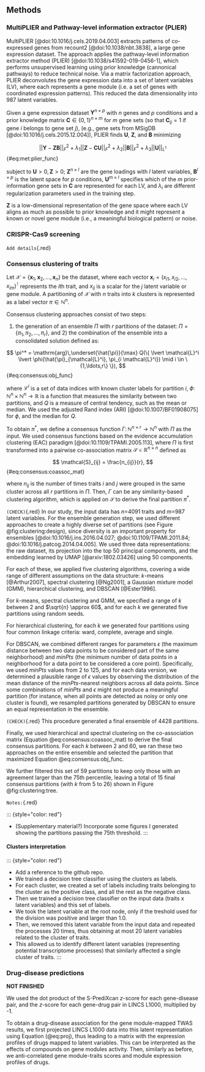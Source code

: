 ## Methods

### MultiPLIER and Pathway-level information extractor (PLIER)

MultiPLIER [@doi:10.1016/j.cels.2019.04.003] extracts patterns of co-expressed genes from recount2 [@doi:10.1038/nbt.3838], a large gene expression dataset.
The approach applies the pathway-level information extractor method (PLIER) [@doi:10.1038/s41592-019-0456-1], which performs unsupervised learning using prior knowledge (cannonical pathways) to reduce technical noise.
Via a matrix factorization approach, PLIER deconvolutes the gene expression data into a set of latent variables (LV), where each represents a gene module (i.e. a set of genes with coordinated expression patterns).
This reduced the data dimensionality into 987 latent variables.

Given a gene expression dataset $\mathbf{Y}^{n \times p}$ with $n$ genes and $p$ conditions and a prior knowledge matrix $\mathbf{C} \in \{0,1\}^{n \times m}$ for $m$ gene sets (so that $\mathbf{C}_{ij} = 1$ if gene $i$ belongs to gene set $j$), (e.g., gene sets from MSigDB [@doi:10.1016/j.cels.2015.12.004]), PLIER finds $\mathbf{U}$, $\mathbf{Z}$, and $\mathbf{B}$ minimizing

$$
||\mathbf{Y} - \mathbf{Z}\mathbf{B}||^{2}_{F} + \lambda_1 ||\mathbf{Z} - \mathbf{C}\mathbf{U}||^{2}_{F} + \lambda_2 ||\mathbf{B}||^{2}_{F} + \lambda_3 ||\mathbf{U}||_{L^1}
$$ {#eq:met:plier_func}

subject to $\mathbf{U}>0, \mathbf{Z}>0$;
$\mathbf{Z}^{n \times l}$ are the gene loadings with $l$ latent variables,
$\mathbf{B}^{l \times p}$ is the latent space for $p$ conditions,
$\mathbf{U}^{m \times l}$ specifies which of the $m$ prior-information gene sets in $\mathbf{C}$ are represented for each LV,
and $\lambda_i$ are different regularization parameters used in the training step.
<!--  -->
$\mathbf{Z}$ is a low-dimensional representation of the gene space where each LV aligns as much as possible to prior knowledge and it might represent a known or novel gene module (i.e., a meaningful biological pattern) or noise.


### CRISPR-Cas9 screening

`Add details`{.red}


### Consensus clustering of traits

<!-- We used a consensus clustering approach [@Strehl2002; @doi:10.1109/TPAMI.2005.113; @doi:10.1109/TKDE.2014.2316512; @doi:10.1109/TKDE.2019.2903410] to discover groups of traits similarly affected by the same transcriptional processes. -->
<!-- It has been shown that this approach generates more robust solutions than individual clustering runs, and they more accurately represent the underlying structure of data. -->
<!--  -->
Let $\mathcal{X} = \{\mathbf{x}_1, \mathbf{x}_2, \ldots, \mathbf{x}_n\}$ be the dataset, where each vector $\mathbf{x}_i = (x_{i1}, x_{i2}, \ldots, x_{im})^\intercal$ represents the $i$th trait, and $x_{ij}$ is a scalar for the $j$ latent variable or gene module.
A partitioning of $\mathcal{X}$ with $n$ traits into $k$ clusters is represented as a label vector $\pi \in \mathbb{N}^n$.
<!--  -->
Consensus clustering approaches consist of two steps:
1) the generation of an ensemble $\Pi$ with $r$ partitions of the dataset: $\Pi=\{\pi_1, \pi_2, \ldots, \pi_r\}$,
and 2) the combination of the ensemble into a consolidated solution defined as:

$$
\pi^* = \mathrm{arg}\,\underset{\hat{\pi}}{\max} Q(\{ \lvert \mathcal{L}^i \lvert \phi(\hat{\pi}_{\mathcal{L}^i}, \pi_{i \mathcal{L}^i}) \mid i \in \{1,\ldots,r\} \}),
$$ {#eq:consensus:obj_func}

where $\mathcal{L}^i$ is a set of data indices with known cluster labels for partition $i$,
$\phi\colon \mathbb{N}^n \times \mathbb{N}^n \to \mathbb{R}$ is a function that measures the similarity between two partitions,
and $Q$ is a measure of central tendency, such as the mean or median.
We used the adjusted Rand index (ARI) [@doi:10.1007/BF01908075] for $\phi$, and the median for $Q$.
<!--  -->
To obtain $\pi^*$, we define a consensus function $\Gamma\colon \mathbb{N}^{n \times r} \to \mathbb{N}^n$ with $\Pi$ as the input.
We used consensus functions based on the evidence accumulation clustering (EAC) paradigm [@doi:10.1109/TPAMI.2005.113], where $\Pi$ is first transformed into a pairwise co-association matrix $\mathcal{S} \in \mathbb{R}^{n \times n}$ defined as

$$
\mathcal{S}_{ij} = \frac{n_{ij}}{r},
$$ {#eq:consensus:coassoc_mat}

where $n_{ij}$ is the number of times traits $i$ and $j$ were grouped in the same cluster across all $r$ partitions in $\Pi$.
Then, $\Gamma$ can be any similarity-based clustering algorithm, which is applied on $\mathcal{S}$ to derive the final partition $\pi^*$.
<!-- We used two EAC-based consensus functions: one based on hierarchical clustering and the other based on spectral clustering.
For each $k$, we took the partition that maximized Equation @eq:consensus:obj_func. -->


`(CHECK)`{.red} In our study, the input data has $n$=4091 traits and $m$=987 latent variables.
For the ensemble generation step, we used different approaches to create a highly diverse set of partitions (see Figure @fig:clustering:design), since diversity is an important property for ensembles [@doi:10.1016/j.ins.2016.04.027; @doi:10.1109/TPAMI.2011.84; @doi:10.1016/j.patcog.2014.04.005].
We used three data representations: the raw dataset, its projection into the top 50 principal components, and the embedding learned by UMAP [@arxiv:1802.03426] using 50 components.
<!--  -->
For each of these, we applied five clustering algorithms, covering a wide range of different assumptions on the data structure: $k$-means [@Arthur2007], spectral clustering [@Ng2001], a Gaussian mixture model (GMM), hierarchical clustering, and DBSCAN [@Ester1996].
<!--  -->
For $k$-means, spectral clustering and GMM, we specified a range of $k$ between 2 and $\sqrt{n} \approx 60$, and for each $k$ we generated five partitions using random seeds.
<!--  -->
For hierarchical clustering, for each $k$ we generated four partitions using four common linkage criteria: ward, complete, average and single.
<!--  -->
For DBSCAN, we combined different ranges for parameters $\epsilon$ (the maximum distance between two data points to be considered part of the same neighborhood) and *minPts* (the minimum number of data points in a neighborhood for a data point to be considered a core point).
Specifically, we used *minPts* values from 2 to 125, and for each data version, we determined a plausible range of $\epsilon$ values by observing the distribution of the mean distance of the *minPts*-nearest neighbors across all data points.
Since some combinations of *minPts* and $\epsilon$ might not produce a meaningful partition (for instance, when all points are detected as noisy or only one cluster is found), we resampled partitions generated by DBSCAN to ensure an equal representation in the ensemble.
<!--  -->
`(CHECK)`{.red} This procedure generated a final ensemble of 4428 partitions.


Finally, we used hierarchical and spectral clustering on the co-association matrix (Equation @eq:consensus:coassoc_mat) to derive the final consensus partitions.
For each $k$ between 2 and 60, we ran these two approaches on the entire ensemble and selected the partition that maximized Equation @eq:consensus:obj_func.
<!--  -->
We further filtered this set of 59 partitions to keep only those with an agreement larger than the 75th percentile, leaving a total of 15 final consensus partitions (with $k$ from 5 to 26) shown in Figure @fig:clustering:tree.


`Notes:`{.red}

::: {style="color: red"}
- (Supplementary material?) Incorporate some figures I generated showing the partitions passing the 75th threshold.
:::


#### Clusters interpretation

::: {style="color: red"}
- Add a reference to the github repo.
- We trained a decision tree classifier using the clusters as labels.
- For each cluster, we created a set of labels including traits belonging to the cluster as the positive class, and all the rest as the negative class.
- Then we trained a decision tree classifier on the input data (traits x latent variables) and this set of labels.
- We took the latent variable at the root node, only if the treshold used for the division was positive and larger than 1.0.
- Then, we removed this latent variable from the input data and repeated the processes 20 times, thus obtaining at most 20 latent variables related to the cluster of traits.
- This allowed us to identify different latent variables (representing potential transcriptome processes) that similarly affected a single cluster of traits.
:::


### Drug-disease predictions

**NOT FINISHED**

We used the dot product of the S-PrediXcan $z$-score for each gene-disease pair, and the $z$-score for each gene-drug pair in LINCS L1000, multiplied by -1.

To obtain a drug-disease association for the gene module-mapped TWAS results, we first projected LINCS L1000 data into this latent representation using Equation (@eq:proj), thus leading to a matrix with the expression profiles of drugs mapped to latent variables.
This can be interpreted as the effects of compounds on gene modules activity.
Then, similarly as before, we anti-correlated gene module-traits scores and module expression profiles of drugs.
